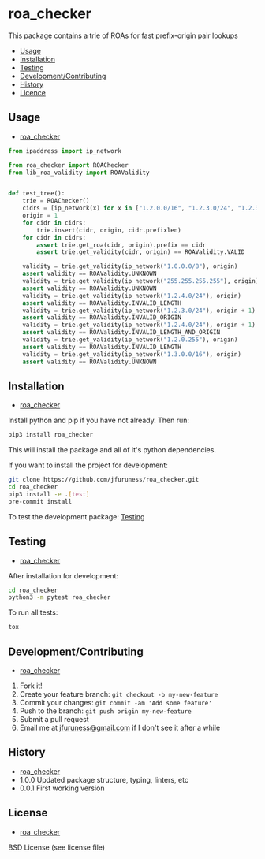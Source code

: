 # roa\_checker
This package contains a trie of ROAs for fast prefix-origin pair lookups

* [Usage](#usage)
* [Installation](#installation)
* [Testing](#testing)
* [Development/Contributing](#developmentcontributing)
* [History](#history)
* [Licence](#license)

## Usage
* [roa\_checker](#roa_checker)

```python
from ipaddress import ip_network

from roa_checker import ROAChecker
from lib_roa_validity import ROAValidity


def test_tree():
    trie = ROAChecker()
    cidrs = [ip_network(x) for x in ["1.2.0.0/16", "1.2.3.0/24", "1.2.3.4"]]
    origin = 1
    for cidr in cidrs:
        trie.insert(cidr, origin, cidr.prefixlen)
    for cidr in cidrs:
        assert trie.get_roa(cidr, origin).prefix == cidr
        assert trie.get_validity(cidr, origin) == ROAValidity.VALID

    validity = trie.get_validity(ip_network("1.0.0.0/8"), origin)
    assert validity == ROAValidity.UNKNOWN
    validity = trie.get_validity(ip_network("255.255.255.255"), origin)
    assert validity == ROAValidity.UNKNOWN
    validity = trie.get_validity(ip_network("1.2.4.0/24"), origin)
    assert validity == ROAValidity.INVALID_LENGTH
    validity = trie.get_validity(ip_network("1.2.3.0/24"), origin + 1)
    assert validity == ROAValidity.INVALID_ORIGIN
    validity = trie.get_validity(ip_network("1.2.4.0/24"), origin + 1)
    assert validity == ROAValidity.INVALID_LENGTH_AND_ORIGIN
    validity = trie.get_validity(ip_network("1.2.0.255"), origin)
    assert validity == ROAValidity.INVALID_LENGTH
    validity = trie.get_validity(ip_network("1.3.0.0/16"), origin)
    assert validity == ROAValidity.UNKNOWN
```

## Installation
* [roa\_checker](#roa_checker)

Install python and pip if you have not already. Then run:

```bash
pip3 install roa_checker
```

This will install the package and all of it's python dependencies.

If you want to install the project for development:
```bash
git clone https://github.com/jfuruness/roa_checker.git
cd roa_checker
pip3 install -e .[test]
pre-commit install
```

To test the development package: [Testing](#testing)


## Testing
* [roa\_checker](#roa_checker)

After installation for development:

```bash
cd roa_checker
python3 -m pytest roa_checker
```

To run all tests:

```bash
tox
```

## Development/Contributing
* [roa\_checker](#roa_checker)

1. Fork it!
2. Create your feature branch: `git checkout -b my-new-feature`
3. Commit your changes: `git commit -am 'Add some feature'`
4. Push to the branch: `git push origin my-new-feature`
5. Submit a pull request
6. Email me at jfuruness@gmail.com if I don't see it after a while

## History
* [roa\_checker](#roa_checker)
* 1.0.0 Updated package structure, typing, linters, etc
* 0.0.1 First working version


## License
* [roa\_checker](#roa_checker)

BSD License (see license file)
